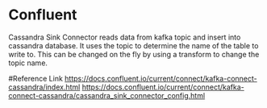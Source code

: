 # Confluent
Cassandra Sink Connector reads data from kafka topic and insert into cassandra database.
It uses the topic to determine the name of the table to write to. This can be changed on the fly by using a transform to change the topic name.


#Reference Link
https://docs.confluent.io/current/connect/kafka-connect-cassandra/index.html
https://docs.confluent.io/current/connect/kafka-connect-cassandra/cassandra_sink_connector_config.html
